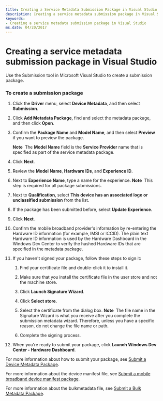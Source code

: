 ```yaml
---
title: Creating a Service Metadata Submission Package in Visual Studio
description: Creating a service metadata submission package in Visual Studio
keywords:
- Creating a service metadata submission package in Visual Studio
ms.date: 04/20/2017
---
```


# Creating a service metadata submission package in Visual Studio


Use the Submission tool in Microsoft Visual Studio to create a submission package.

### <span id="To_create_a_submission_package"></span><span id="to_create_a_submission_package"></span><span id="TO_CREATE_A_SUBMISSION_PACKAGE"></span>To create a submission package

1.  Click the **Driver** menu, select **Device Metadata**, and then select **Submission**.
2.  Click **Add Metadata Package**, find and select the metadata package, and then click **Open**.
3.  Confirm the **Package Name** and **Model Name**, and then select **Preview** if you want to preview the package.

    **Note**  The **Model Name** field is the **Service Provider** name that is specified as part of the service metadata package.

     

4.  Click **Next**.
5.  Review the **Model Name**, **Hardware IDs**, and **Experience ID**.
6.  Next to **Experience Name**, type a name for the experience.
    **Note**  This step is required for all package submissions.

     

7.  Next to **Qualification**, select **This device has an associated logo or unclassified submission** from the list.
8.  If the package has been submitted before, select **Update Experience**.
9.  Click **Next**.
10. Confirm the mobile broadband provider's information by re-entering the Hardware ID information (for example, IMSI or ICCID). The plain text Hardware ID information is used by the Hardware Dashboard in the Windows Dev Center to verify the hashed Hardware IDs that are specified in the metadata package.
11. If you haven't signed your package, follow these steps to sign it:

    1.  Find your certificate file and double-click it to install it.
    2.  Make sure that you install the certificate file in the user store and not the machine store.
    3.  Click **Launch Signature Wizard**.
    4.  Click **Select store**.
    5.  Select the certificate from the dialog box.
        **Note**  The file name in the Signature Wizard is what you receive after you complete the submission metadata wizard. Therefore, unless you have a specific reason, do not change the file name or path.

         

    6.  Complete the signing process.

12. When you're ready to submit your package, click **Launch Windows Dev Center - Hardware Dashboard**.

For more information about how to submit your package, see [Submit a Device Metadata Package](../dashboard/submit-a-device-metadata-package--dashboard-help-.md).

For more information about the device manifest file, see [Submit a mobile broadband device manifest package](../dashboard/submit-a-mobile-broadband-device-manifest-package.md).

For more information about the bulkmetadata file, see [Submit a Bulk Metadata Package](../dashboard/submit-a-bulk-metadata-package.md).

 

